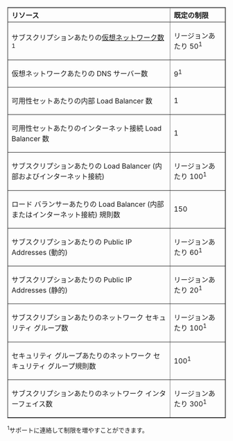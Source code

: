 <table cellspacing="0" border="1">
<tr>
   <th align="left" valign="middle">リソース</th>
   <th align="left" valign="middle">既定の制限</th>
</tr>
<tr>
   <td valign="middle"><p>サブスクリプションあたりの<a href="../virtual-network/virtual-networks-overview.md">仮想ネットワーク数</a><sup>1</sup></p></td>
   <td valign="middle"><p>リージョンあたり 50<sup>1</sup></p></td>
</tr>
<tr>
   <td valign="middle"><p>仮想ネットワークあたりの DNS サーバー数</p></td>
   <td valign="middle"><p>9<sup>1</sup></p></td>
</tr>
<tr>
   <td valign="middle"><p>可用性セットあたりの内部 Load Balancer 数</p></td>
   <td valign="middle"><p>1</p></td>
</tr>
<tr>
   <td valign="middle"><p>可用性セットあたりのインターネット接続 Load Balancer 数</p></td>
   <td valign="middle"><p>1</p></td>
</tr>
<tr>
   <td valign="middle"><p>サブスクリプションあたりの Load Balancer (内部およびインターネット接続)</p></td>
   <td valign="middle"><p>リージョンあたり 100<sup>1</sup></p></td>
</tr>
<tr>
   <td valign="middle"><p>ロード バランサーあたりの Load Balancer (内部またはインターネット接続) 規則数</p></td>
   <td valign="middle"><p>150</p></td>
</tr>
<tr>
   <td valign="middle"><p>サブスクリプションあたりの Public IP Addresses (動的)</p></td>
   <td valign="middle"><p>リージョンあたり 60<sup>1</sup></p></td>
</tr>
<tr>
   <td valign="middle"><p>サブスクリプションあたりの Public IP Addresses (静的)</p></td>
   <td valign="middle"><p>リージョンあたり 20<sup>1</sup></p></td>
</tr>
<tr>
   <td valign="middle"><p>サブスクリプションあたりのネットワーク セキュリティ グループ数</p></td>
   <td valign="middle"><p>リージョンあたり 100<sup>1</sup></p></td>
</tr>
<tr>
   <td valign="middle"><p>セキュリティ グループあたりのネットワーク セキュリティ グループ規則数</p></td>
   <td valign="middle"><p>100<sup>1</sup></p></td>
</tr>
<tr>
   <td valign="middle"><p>サブスクリプションあたりのネットワーク インターフェイス数</p></td>
   <td valign="middle"><p>リージョンあたり 300<sup>1</sup></p></td>
</tr>
</table>

<sup>1</sup>サポートに連絡して制限を増やすことができます。

<!---HONumber=August15_HO9-->